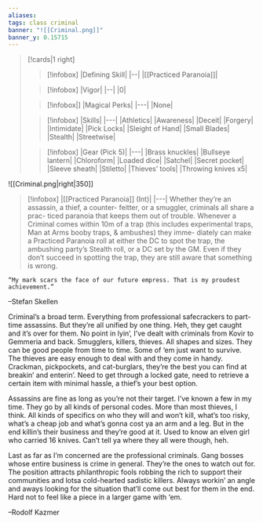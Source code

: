 ```yaml
---
aliases: 
tags: class criminal
banner: "![[Criminal.png]]"
banner_y: 0.15715
---
```

>[!cards|1 right] 
>> [!infobox] 
>> |Defining Skill|
>> |--|
>> |[[Practiced Paranoia]]| 
>
>> [!infobox] 
>> |Vigor|
>> |--|
>> |0|
>
>> [!infobox|]
>> |Magical Perks|
>> |---|
>>|None|
>
>> [!infobox]
>>|Skills|
>>|---|
|Athletics|
|Awareness|
|Deceit|
|Forgery|
|Intimidate|
|Pick Locks|
|Sleight of Hand|
|Small Blades|
|Stealth|
|Streetwise|
>
>>[!infobox]
>>|Gear (Pick 5)|
>>|---|
>>|Brass knuckles|
|Bullseye lantern|
|Chloroform|
|Loaded dice|
|Satchel|
|Secret pocket|
|Sleeve sheath|
|Stiletto|
|Thieves’ tools|
|Throwing knives x5|


![[Criminal.png|right|350]]

>[!infobox] 
> |[[Practiced Paranoia]] (Int)| 
> |---|
> Whether they’re an assassin, a thief, a counter- feitter, or a smuggler, criminals all share a prac- ticed paranoia that keeps them out of trouble. Whenever a Criminal comes within 10m of a trap (this includes experimental traps, Man at Arms booby traps, & ambushes) they imme- diately can make a Practiced Paranoia roll at either the DC to spot the trap, the ambushing party’s Stealth roll, or a DC set by the GM. Even if they don’t succeed in spotting the trap, they are still aware that something is wrong.

```adquote
“My mark scars the face of our future empress. That is my proudest achievement.”
```
–Stefan Skellen

Criminal’s a broad term. Everything from professional safecrackers to part-time assassins. But they’re all unified by one thing. Heh, they get caught and it’s over for them. No point in lyin’, I’ve dealt with criminals from Kovir to Gemmeria and back. Smugglers, killers, thieves. All shapes and sizes. They can be good people from time to time. Some of ‘em just want to survive. The thieves are easy enough to deal with and they come in handy. Crackman, pickpockets, and cat-burglars, they’re the best you can find at breakin’ and enterin’. Need to get through a locked gate, need to retrieve a certain item with minimal hassle, a thief’s your best option.

Assassins are fine as long as you’re not their target. I’ve known a few in my time. They go by all kinds of personal codes. More than most thieves, I think. All kinds of specifics on who they will and won’t kill, what’s too risky, what’s a cheap job and what’s gonna cost ya an arm and a leg. But in the end killin’s their business and they’re good at it. Used to know an elven girl who carried 16 knives. Can’t tell ya where they all were though, heh.

Last as far as I’m concerned are the professional criminals. Gang bosses whose entire business is crime in general. They’re the ones to watch out for. The position attracts philanthropic fools robbing the rich to support their communities and lotsa cold-hearted sadistic killers. Always workin’ an angle and aways looking for the situation that’ll come out best for them in the end. Hard not to feel like a piece in a larger game with ‘em.

–Rodolf Kazmer